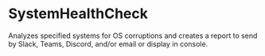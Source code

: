 # SystemHealthCheck
Analyzes specified systems for OS corruptions and creates a report to send by Slack, Teams, Discord, and/or email or display in console.
